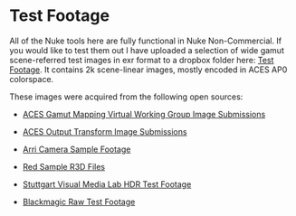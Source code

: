 # Test Footage

All of the Nuke tools here are fully functional in Nuke Non-Commercial. If you would like to test them out I have uploaded a selection of wide gamut scene-referred test images in exr format to a dropbox folder here: [Test Footage](https://www.dropbox.com/sh/fdm7mtxj8w103cg/AADXWcS7KEDik85rIELLTCd6a). It contains 2k scene-linear images, mostly encoded in ACES AP0 colorspace. 

These images were acquired from the following open sources:

- [ACES Gamut Mapping Virtual Working Group Image Submissions](https://www.dropbox.com/sh/u6z2a0jboo4vno8/AAB-10qcflhpr0C5LWhs7Kq4a)

- [ACES Output Transform Image Submissions](https://www.dropbox.com/sh/zea11rkxkivv7w7/AADM8TB9tmpI9qdLB5JvRb-ra)

- [Arri Camera Sample Footage](https://www.arri.com/en/learn-help/learn-help-camera-system/camera-sample-footage)

- [Red Sample R3D Files](https://www.red.com/sample-r3d-files)

- [Stuttgart Visual Media Lab HDR Test Footage](https://www.hdm-stuttgart.de/vmlab/hdm-hdr-2014/#FTPdownload)

- [Blackmagic Raw Test Footage](https://www.blackmagicdesign.com/ca/products/blackmagicpocketcinemacamera/gallery)